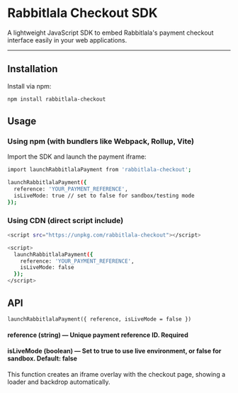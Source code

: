 # Rabbitlala Checkout SDK

A lightweight JavaScript SDK to embed Rabbitlala's payment checkout interface easily in your web applications.

---

## Installation

Install via npm:

```bash
npm install rabbitlala-checkout
```

## Usage
### Using npm (with bundlers like Webpack, Rollup, Vite)
Import the SDK and launch the payment iframe:

```bash
import launchRabbitlalaPayment from 'rabbitlala-checkout';
```
```bash
launchRabbitlalaPayment({
  reference: 'YOUR_PAYMENT_REFERENCE',
  isLiveMode: true // set to false for sandbox/testing mode
});
```


### Using CDN (direct script include)
```bash
<script src="https://unpkg.com/rabbitlala-checkout"></script>
```
```bash
<script>
  launchRabbitlalaPayment({
    reference: 'YOUR_PAYMENT_REFERENCE',
    isLiveMode: false
  });
</script>
```


## API
```
launchRabbitlalaPayment({ reference, isLiveMode = false })
```
  #### reference (string) — Unique payment reference ID. Required

  #### isLiveMode (boolean) — Set to true to use live environment, or false for sandbox. Default: false

This function creates an iframe overlay with the checkout page, showing a loader and backdrop automatically.
